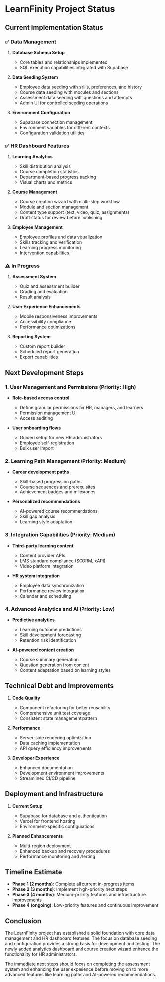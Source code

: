 # LearnFinity Project Status

## Current Implementation Status

### ✅ Data Management

1. **Database Schema Setup**
   - Core tables and relationships implemented
   - SQL execution capabilities integrated with Supabase

2. **Data Seeding System**
   - Employee data seeding with skills, preferences, and history
   - Course data seeding with modules and sections
   - Assessment data seeding with questions and attempts
   - Admin UI for controlled seeding operations

3. **Environment Configuration**
   - Supabase connection management
   - Environment variables for different contexts
   - Configuration validation utilities

### ✅ HR Dashboard Features

1. **Learning Analytics**
   - Skill distribution analysis
   - Course completion statistics
   - Department-based progress tracking
   - Visual charts and metrics

2. **Course Management**
   - Course creation wizard with multi-step workflow
   - Module and section management
   - Content type support (text, video, quiz, assignments)
   - Draft status for review before publishing

3. **Employee Management**
   - Employee profiles and data visualization
   - Skills tracking and verification
   - Learning progress monitoring
   - Intervention capabilities

### ⚠️ In Progress

1. **Assessment System**
   - Quiz and assessment builder
   - Grading and evaluation
   - Result analysis

2. **User Experience Enhancements**
   - Mobile responsiveness improvements
   - Accessibility compliance
   - Performance optimizations

3. **Reporting System**
   - Custom report builder
   - Scheduled report generation
   - Export capabilities

## Next Development Steps

### 1. User Management and Permissions (Priority: High)

- **Role-based access control**
  - Define granular permissions for HR, managers, and learners
  - Permission management UI
  - Access auditing

- **User onboarding flows**
  - Guided setup for new HR administrators
  - Employee self-registration
  - Bulk user import

### 2. Learning Path Management (Priority: Medium)

- **Career development paths**
  - Skill-based progression paths
  - Course sequences and prerequisites
  - Achievement badges and milestones

- **Personalized recommendations**
  - AI-powered course recommendations
  - Skill gap analysis
  - Learning style adaptation

### 3. Integration Capabilities (Priority: Medium)

- **Third-party learning content**
  - Content provider APIs
  - LMS standard compliance (SCORM, xAPI)
  - Video platform integration

- **HR system integration**
  - Employee data synchronization
  - Performance review integration
  - Calendar and scheduling

### 4. Advanced Analytics and AI (Priority: Low)

- **Predictive analytics**
  - Learning outcome predictions
  - Skill development forecasting
  - Retention risk identification

- **AI-powered content creation**
  - Course summary generation
  - Question generation from content
  - Content adaptation based on learning styles

## Technical Debt and Improvements

1. **Code Quality**
   - Component refactoring for better reusability
   - Comprehensive unit test coverage
   - Consistent state management pattern

2. **Performance**
   - Server-side rendering optimization
   - Data caching implementation
   - API query efficiency improvements

3. **Developer Experience**
   - Enhanced documentation
   - Development environment improvements
   - Streamlined CI/CD pipeline

## Deployment and Infrastructure

1. **Current Setup**
   - Supabase for database and authentication
   - Vercel for frontend hosting
   - Environment-specific configurations

2. **Planned Enhancements**
   - Multi-region deployment
   - Enhanced backup and recovery procedures
   - Performance monitoring and alerting

## Timeline Estimate

- **Phase 1 (2 months)**: Complete all current in-progress items
- **Phase 2 (3 months)**: Implement high-priority next steps
- **Phase 3 (4 months)**: Medium-priority features and infrastructure improvements
- **Phase 4 (ongoing)**: Low-priority features and continuous improvement

## Conclusion

The LearnFinity project has established a solid foundation with core data management and HR dashboard features. The focus on database seeding and configuration provides a strong basis for development and testing. The newly added analytics dashboard and course creation wizard enhance the functionality for HR administrators.

The immediate next steps should focus on completing the assessment system and enhancing the user experience before moving on to more advanced features like learning paths and AI-powered recommendations. 